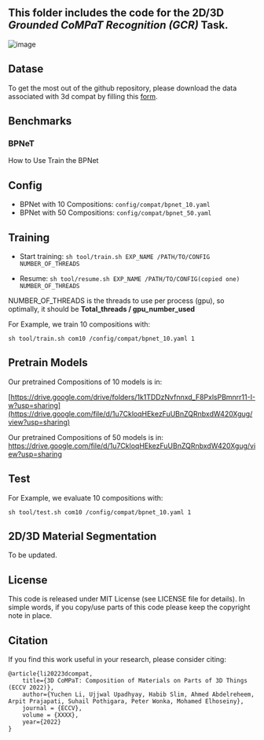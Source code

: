 ## This folder includes the code for the 2D/3D *Grounded CoMPaT Recognition (GCR)* Task.

![image](fig_GCR.png)

## Datase
To get the most out of the github repository, please download the data associated with 3d compat by filling this [form](https://docs.google.com/forms/d/e/1FAIpQLSeOxWVkVNdXz-nCfFIWOeOARc_Atk9fi5PSIKw1Ib1cr3ENpA/viewform?fbzx=-7103523806700241333).


## Benchmarks
### BPNeT
How to Use Train the BPNet 

## Config
- BPNet with 10 Compositions: ```config/compat/bpnet_10.yaml``` 
- BPNet with 50 Compositions: ```config/compat/bpnet_50.yaml``` 

## Training


- Start training:
```sh tool/train.sh EXP_NAME /PATH/TO/CONFIG NUMBER_OF_THREADS```

- Resume: 
```sh tool/resume.sh EXP_NAME /PATH/TO/CONFIG(copied one) NUMBER_OF_THREADS```

NUMBER_OF_THREADS is the threads to use per process (gpu), so optimally, it should be **Total_threads / gpu_number_used**


For Example, we train 10 compositions with:

```sh tool/train.sh com10 /config/compat/bpnet_10.yaml 1```

## Pretrain Models

Our pretrained Compositions of 10 models is in:

[https://drive.google.com/drive/folders/1k1TDDzNvfnnxd_F8PxlsPBmnrr11-I-w?usp=sharing](https://drive.google.com/file/d/1u7CkloqHEkezFuUBnZQRnbxdW420Xgug/view?usp=sharing)


Our pretrained Compositions of 50 models is in:
https://drive.google.com/file/d/1u7CkloqHEkezFuUBnZQRnbxdW420Xgug/view?usp=sharing

## Test

For Example, we evaluate  10 compositions with:

```sh tool/test.sh com10 /config/compat/bpnet_10.yaml 1```

<div id="Mark"></div>

## 2D/3D Material Segmentation
To be updated.

## License
This code is released under MIT License (see LICENSE file for details). In simple words, if you copy/use parts of this code please keep the copyright note in place.



## Citation
If you find this work useful in your research, please consider citing:

```
@article{li20223dcompat,
    title={3D CoMPaT: Composition of Materials on Parts of 3D Things (ECCV 2022)},
    author={Yuchen Li, Ujjwal Upadhyay, Habib Slim, Ahmed Abdelreheem, Arpit Prajapati, Suhail Pothigara, Peter Wonka, Mohamed Elhoseiny},
    journal = {ECCV},
    volume = {XXXX},
    year={2022}
}
```
